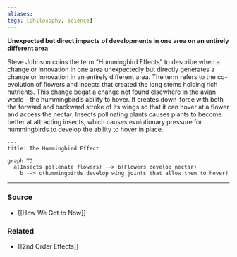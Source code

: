 ```yaml
---
aliases: 
tags: [philosophy, science]
---
```

**Unexpected but direct impacts of developments in one area on an entirely different area**

Steve Johnson coins the term “Hummingbird Effects” to describe when a change or innovation in one area unexpectedly but directly generates a change or innovation in an entirely different area. The term refers to the co-evolution of flowers and insects that created the long stems holding rich nutrients. This change begat a change not found elsewhere in the avian world - the hummingbird’s ability to hover. It creates down-force with both the forward and backward stroke of its wings so that it can hover at a flower and access the nectar. Insects pollinating plants causes plants to become better at attracting insects, which causes evolutionary pressure for hummingbirds to develop the ability to hover in place.

```mermaid
---
title: The Hummingbird Effect
---
graph TD
  a(Insects pollenate flowers) --> b(Flowers develop nectar)
	b --> c(hummingbirds develop wing joints that allow them to hover)
```

---
### Source
- [[How We Got to Now]]

### Related
- [[2nd Order Effects]]
 

